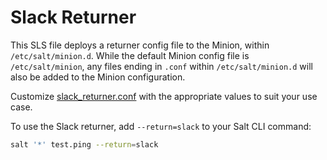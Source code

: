 # Slack Returner

This SLS file deploys a returner config file to the Minion, within
`/etc/salt/minion.d`. While the default Minion config file is
`/etc/salt/minion`, any files ending in `.conf` within `/etc/salt/minion.d`
will also be added to the Minion configuration.

Customize [slack_returner.conf](https://fix.this) with the appropriate values
to suit your use case.

To use the Slack returner, add `--return=slack` to your Salt CLI command:

```bash
salt '*' test.ping --return=slack
```

